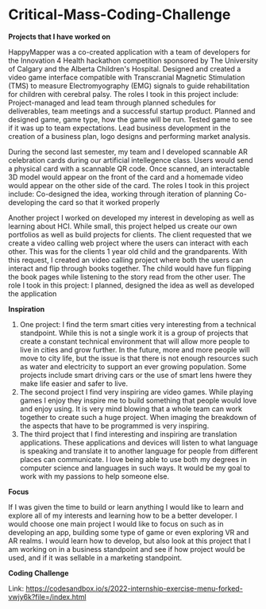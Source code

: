 # Critical-Mass-Coding-Challenge

**Projects that I have worked on**

HappyMapper was a co-created application with a team of developers for the Innovation 4 Health hackathon competition sponsored by The University of Calgary and the Alberta Children's Hospital. Designed and created a video game interface compatible with Transcranial Magnetic Stimulation (TMS) to measure Electromyography (EMG) signals to guide rehabilitation for children with cerebral palsy.
The roles I took in this project include:
  Project-managed and lead team through planned schedules for deliverables, team meetings and a successful startup product. 
  Planned and designed game, game type, how the game will be run.
  Tested game to see if it was up to team expectations.
  Lead business development in the creation of a business plan, logo designs and performing market analysis.


During the second last semester, my team and I developed scannable AR celebration cards during our artificial intellegence class. Users would send a physical card with a scannable QR code. Once scanned, an interactable 3D model would appear on the front of the card and a homemade video would appear on the other side of the card.
The roles I took in this project include:
  Co-designed the idea, working through iteration of planning
  Co-developing the card so that it worked properly
  

Another project I worked on developed my interest in developing as well as learning about HCI. While small, this project helped us create our own portfolios as well as build projects for clients. The client requested that we create a video calling web project where the users can interact with each other. This was for the clients 1 year old child and the grandparents. With this request, I created an video calling project where both the users can interact and flip through books together. The child would have fun flipping the book pages while listening to the story read from the other user.
The role I took in this project:
  I planned, designed the idea as well as developed the application

**Inspiration**

1. One project: I find the term smart cities very interesting from a technical standpoint. While this is not a single work it is a group of projects that create a constant technical environment that will allow more people to live in cities and grow further. In the future, more and more people will move to city life, but the issue is that there is not enough resources such as water and electricity to support an ever growing population. Some projects include smart driving cars or the use of smart lens hwere they make life easier and safer to live. 
2. The second project I find very inspiring are video games. While playing games I enjoy they inspire me to build something that people would love and enjoy using. It is very mind blowing that a whole team can work together to create such a huge project. When imaging the breakdown of the aspects that have to be programmed is very inspiring. 
3. The third project that I find interesting and inspiring are translation applications. These applications and devices will listen to what language is speaking and translate it to another language for people from different places can communicate. I love being able to use both my degrees in computer science and languages in such ways. It would be my goal to work with my passions to help someone else. 

**Focus**

If I was given the time to build or learn anything I would like to learn and explore all of my interests and learning how to be a better developer. I would choose one main project I would like to focus on such as in developing an app, building some type of game or even exploring VR and AR realms. I would learn how to develop, but also look at this project that I am working on in a business standpoint and see if how project would be used, and if it was sellable in a marketing standpoint. 

**Coding Challenge**

Link:
https://codesandbox.io/s/2022-internship-exercise-menu-forked-vwjy6k?file=/index.html
